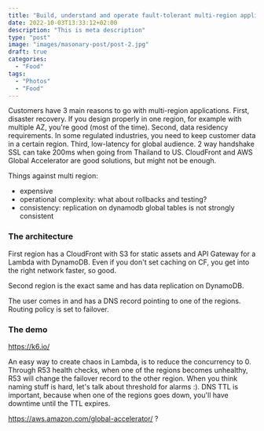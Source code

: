 ```yaml
---
title: "Build, understand and operate fault-tolerant multi-region applications through Resilience Testing and Automation"
date: 2022-10-03T13:33:12+02:00
description: "This is meta description"
type: "post"
image: "images/masonary-post/post-2.jpg"
draft: true
categories:
  - "Food"
tags:
  - "Photos"
  - "Food"
---
```


Customers have 3 main reasons to go with multi-region applications.
First, disaster recovery. If you design properly in one region, for
example with multiple AZ, you're good (most of the time). Second,
data residency requirements. In some regulated industries, you need
to keep customer data in a certain region. Third, low-latency for
global audience. 2 way handshake SSL can take 200ms when going from 
Thailand to US. CloudFront and AWS Global Accelerator are good solutions,
but might not be enough.

Things against multi region:
- expensive
- operational complexity: what about rollbacks and testing?
- consistency: replication on dynamodb global tables is not strongly consistent

### The architecture

First region has a CloudFront with S3 for static assets and API Gateway
for a Lambda with DynamoDB. Even if you don't set caching on CF, you
get into the right network faster, so good.

Second region is the exact same and has data replication on DynamoDB.

The user comes in and has a DNS record pointing to one of the regions.
Routing policy is set to failover.

### The demo

https://k6.io/

An easy way to create chaos in Lambda, is to reduce the concurrency
to 0.
Through R53 health checks, when one of the regions becomes unhealthy,
R53 will change the failover record to the other region.
When you think naming stuff is hard, let's talk about threshold for
alarms :).
DNS TTL is important, because when one of the regions goes down, you'll have 
downtime until the TTL expires.

https://aws.amazon.com/global-accelerator/ ?

